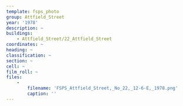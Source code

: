 ```yaml
---
template: fsps_photo
group: Attfield_Street
year: '1978'
description: ~
buildings:
    - Attfield_Street/22_Attfield_Street
coordinates: ~
heading: ~
classification: ~
section: ~
cell: ~
film_roll: ~
files:
    -
        filename: 'FSPS_Attfield_Street,_No_22,_12-6-E,_1978.png'
        caption: ''
---
```

